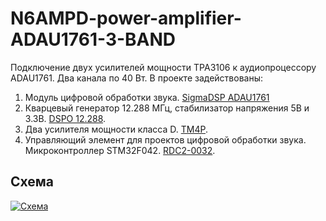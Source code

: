 # N6AMPD-power-amplifier-ADAU1761-3-BAND
Подключение двух усилителей мощности TPA3106 к аудиопроцессору ADAU1761. Два канала по 40 Вт. В проекте задействованы:
1. Модуль цифровой обработки звука. <a class="link" href="https://www.chipdip.ru/product/sigmadsp-adau1761">SigmaDSP ADAU1761</a>
2. Кварцевый генератор 12.288 МГц, стабилизатор напряжения 5В и 3.3В. <a class="link" href="https://www.chipdip.ru/product/rdc2-0032">DSPO 12.288</a>. 
3. Два усилителя мощности класса D. <a class="link" href="https://www.chipdip.ru/product/rdc2-0050">TM4P</a>.
4. Управляющий элемент для проектов цифровой обработки звука. Микроконтроллер STM32F042. <a class="link" href="https://www.chipdip.ru/product/rdc2-0032">RDC2-0032</a>.

<h2>Схема</h2>

<p><a class="galery" href="https://static.chipdip.ru/lib/504/DOC004504793.jpg"><img alt="Схема" src="https://static.chipdip.ru/lib/504/DOC004504795.jpg" /></a></p>
